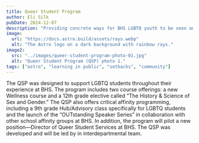 ```yaml
---
title: Queer Student Program
author: Eli Silk
pubDate: 2024-12-07
description: "Providing concrete ways for BHS LGBTQ youth to be seen and heard, engaged and supported."
image:
  url: "https://docs.astro.build/assets/rays.webp"
  alt: "The Astro logo on a dark background with rainbow rays."
image2:
  src: "../images/queer-student-program-photo-01.jpg"
  alt: "Queer Student Program (QSP) photo 1."
tags: ["astro", "learning in public", "setbacks", "community"]
---
```


The QSP was designed to support LGBTQ students throughout their experience at BHS. The program includes two course offerings: a new Wellness course and a 12th grade elective called “The History & Science of Sex and Gender.” The QSP also offers critical affinity programming, including a 9th grade Hub/Advisory class specifically for LGBTQ students and the launch of the “OUTstanding Speaker Series” in collaboration with other school affinity groups at BHS. In addition, the program will pilot a new position—Director of Queer Student Services at BHS. The QSP was developed and will be led by in interdepartmental team.
